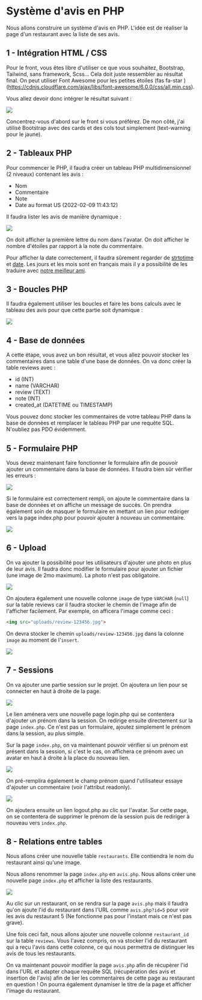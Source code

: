 # Système d'avis en PHP

Nous allons construire un système d'avis en PHP. L'idée est de réaliser la page d'un restaurant avec la liste de ses avis.

## 1 - Intégration HTML / CSS

Pour le front, vous êtes libre d'utiliser ce que vous souhaitez, Bootstrap, Tailwind, sans framework, Scss... Cela doit juste ressembler au résultat final. On peut utiliser Font Awesome pour les petites étoiles (fas fa-star ) (https://cdnjs.cloudflare.com/ajax/libs/font-awesome/6.0.0/css/all.min.css).

Vous allez devoir donc intégrer le résultat suivant :

![](steps/step-1.png)

Concentrez-vous d'abord sur le front si vous préférez. De mon côté, j'ai utilisé Bootstrap avec des cards et des cols tout simplement (text-warning pour le jaune).

## 2 - Tableaux PHP

Pour commencer le PHP, il faudra créer un tableau PHP multidimensionnel (2 niveaux) contenant les avis :

- Nom
- Commentaire
- Note
- Date au format US (2022-02-09 11:43:12)

Il faudra lister les avis de manière dynamique :

![](steps/step-2.png)

On doit afficher la première lettre du nom dans l'avatar. On doit afficher le nombre d'étoiles par rapport à la note du commentaire.

Pour afficher la date correctement, il faudra sûrement regarder de [strtotime](https://www.php.net/manual/fr/function.strtotime.php) et [date](https://www.php.net/manual/fr/function.date). Les jours et les mois sont en français mais il y a possibilité de les traduire avec [notre meilleur ami](https://lucidar.me/fr/web-dev/in-php-how-to-display-date-in-french).

## 3 - Boucles PHP

Il faudra également utiliser les boucles et faire les bons calculs avec le tableau des avis pour que cette partie soit dynamique :

![](steps/step-3.png)

## 4 - Base de données

A cette étape, vous avez un bon résultat, et vous allez pouvoir stocker les commentaires dans une table d'une base de données. On va donc créer la table reviews avec :

- id (INT)
- name (VARCHAR)
- review (TEXT)
- note (INT)
- created_at (DATETIME ou TIMESTAMP)

Vous pouvez donc stocker les commentaires de votre tableau PHP dans la base de données et remplacer le tableau PHP par une requête SQL. N'oubliez pas PDO évidemment.

## 5 - Formulaire PHP

Vous devez maintenant faire fonctionner le formulaire afin de pouvoir ajouter un commentaire dans la base de données. Il faudra bien sûr vérifier les erreurs :

![](steps/step-4.png)

Si le formulaire est correctement rempli, on ajoute le commentaire dans la base de données et on affiche un message de succès. On prendra également soin de masquer le formulaire en mettant un lien pour rediriger vers la page index.php pour pouvoir ajouter à nouveau un commentaire.

![](steps/step-5.png)

## 6 - Upload

On va ajouter la possibilité pour les utilisateurs d'ajouter une photo en plus de leur avis. Il faudra donc modifier le formulaire pour ajouter un fichier (une image de 2mo maximum). La photo n'est pas obligatoire.

![](steps/step-6.png)

On ajoutera également une nouvelle colonne `image` de type `VARCHAR` (`null`) sur la table reviews car il faudra stocker le chemin de l'image afin de l'afficher facilement. Par exemple, on afficera l'image comme ceci :

```html
<img src="uploads/review-123456.jpg">
```

On devra stocker le chemin `uploads/review-123456.jpg` dans la colonne `image` au moment de l'`insert`.

![](steps/step-7.png)

## 7 - Sessions

On va ajouter une partie session sur le projet. On ajoutera un lien pour se connecter en haut à droite de la page.

![](steps/step-8.png)

Le lien aménera vers une nouvelle page login.php qui se contentera d'ajouter un prénom dans la session. On redirige ensuite directement sur la page `index.php`. Ce n'est pas un formulaire, ajoutez simplement le prénom dans la session, au plus simple.

Sur la page `index.php`, on va maintenant pouvoir vérifier si un prénom est présent dans la session, si c'est le cas, on affichera ce prénom avec un avatar en haut à droite à la place du nouveau lien.

![](steps/step-9.png)

On pré-remplira également le champ prénom quand l'utilisateur essaye d'ajouter un commentaire (voir l'attribut readonly).

![](steps/step-10.png)

On ajoutera ensuite un lien logout.php au clic sur l'avatar. Sur cette page, on se contentera de supprimer le prénom de la session puis de rediriger à nouveau vers `index.php`.

## 8 - Relations entre tables

Nous allons créer une nouvelle table `restaurants`. Elle contiendra le nom du restaurant ainsi qu'une image.

Nous allons renommer la page `index.php` en `avis.php`. Nous allons créer une nouvelle page `index.php` et afficher la liste des restaurants.

![](steps/step-11.png)

Au clic sur un restaurant, on se rendra sur la page `avis.php` mais il faudra qu'on ajoute l'id du restaurant dans l'URL comme `avis.php?id=5` pour voir les avis du restaurant 5 (Ne fonctionne pas pour l'instant mais ce n'est pas grave).

Une fois ceci fait, nous allons ajouter une nouvelle colonne `restaurant_id` sur la table `reviews`. Vous l'avez compris, on va stocker l'id du restaurant qui a reçu l'avis dans cette colonne, ce qui nous permettra de distinguer les avis de tous les restaurants.

On va maintenant pouvoir modifier la page `avis.php` afin de récupèrer l'id dans l'URL et adapter chaque requête SQL (récupèration des avis et insertion de l'avis) afin de lier les commentaires de cette page au restaurant en question ! On pourra également dynamiser le titre de la page et afficher l'image du restaurant.

